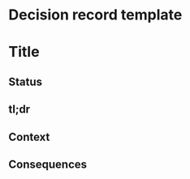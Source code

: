 # Decision record template

<!-- Inspired by: https://github.com/joelparkerhenderson/architecture-decision-record/blob/main/templates/decision-record-template-by-michael-nygard/index.md -->
<!-- Start by updating "Title", and delete everything before it. -->

# Title

## Status

<!-- What is the status? If it was decided, when did that happen? -->

## tl;dr

<!-- What's the tl;dr of the decision? -->

## Context

<!--
Feel free to elaborate here. Consider including:

- Why the decision was made
- Alternatives considered
-->

## Consequences

<!--
Discuss the consequences or drawbacks of the decided approach.
If your answer is "there are none," it's possible you haven't
fully considered the impact of your decision.

For drawbacks, you can also include a section that documents ways to
undo the decision, workarounds or mitigation strategies.
-->
